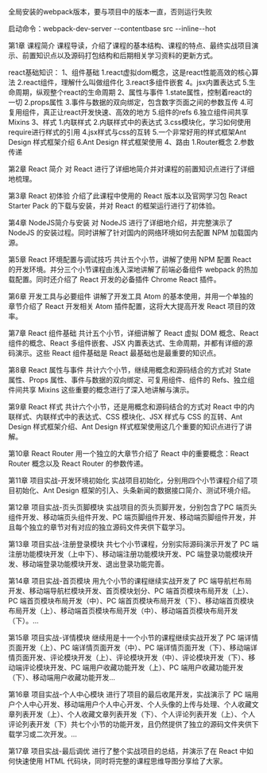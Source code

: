 全局安装的webpack版本，要与项目中的版本一直，否则运行失败

启动命令：webpack-dev-server --contentbase src --inline--hot

第1章 课程简介
课程导读，介绍了课程的基本结构、课程的特点、最终实战项目演示、前置知识点以及源码打包结构和后期相关学习资料的更新方式。

react基础知识：
1、组件基础
  1.react虚拟dom概念，这是react性能高效的核心算法
  2.react组件，理解什么叫做组件化
  3.react多组件嵌套
  4。jsx内置表达式
  5.生命周期，纵观整个react的生命周期
2、属性与事件
  1.state属性，控制着react的一切
  2.props属性
  3.事件与数据的双向绑定，包含数字页面之间的参数互传
  4.可复用组件，真正让react开发快速、高效的地方
  5.组件的refs
  6.独立组件间共享Mixins
3、样式
  1.内联样式
  2.内联样式中的表达式
  3.css模块化，学习如何使用require进行样式的引用
  4.jsx样式与css的互转
  5.一个非常好用的样式框架Ant Design 样式框架介绍
  6.Ant Design 样式框架使用
4、路由
  1.Router概念
  2.参数传递

第2章 React 简介
对 React 进行了详细地简介并对课程的前置知识点进行了详细地梳理。

第3章 React 初体验
介绍了此课程中使用的 React 版本以及官网学习包 React Starter Pack 的下载与安装，并对 React 的框架运行进行了初体验。

第4章 NodeJS简介与安装
对 NodeJS 进行了详细地介绍，并完整演示了 NodeJS 的安装过程。同时讲解了针对国内的网络环境如何去配置 NPM 加载国内源。

第5章 React 环境配置与调试技巧
共计五个小节，讲解了使用 NPM 配置 React 的开发环境。并分三个小节课程由浅入深地讲解了前端必备组件 webpack 的热加载配置。同时还介绍了 React 开发的必备插件 Chrome React 插件。

第6章 开发工具与必要组件
讲解了开发工具 Atom 的基本使用，并用一个单独的章节介绍了 React 开发相关 Atom 插件配置，这将大大提高开发 React 项目的效率。

第7章 React 组件基础
共计五个小节，详细讲解了 React 虚拟 DOM 概念、React 组件的概念、React 多组件嵌套、JSX 内置表达式、生命周期，并都有详细的源码演示。这些 React 组件基础是 React 最基础也是最重要的知识点。

第8章 React 属性与事件
共计六个小节，继续用概念和源码结合的方式对 State 属性、Props 属性、事件与数据的双向绑定、可复用组件、组件的 Refs、独立组件间共享 Mixins 这些重要的概念进行了深入地讲解与演示。

第9章 React 样式
共计六个小节，还是用概念和源码结合的方式对 React 中的内联样式、内联样式中的表达式、CSS 模块化、JSX 样式与 CSS 的互转、Ant Design 样式框架介绍、Ant Design 样式框架使用这几个重要的知识点进行了讲解。

第10章 React Router
用一个独立的大章节介绍了 React 中的重要概念：React Router 概念以及 React Router 的参数传递。

第11章 项目实战-开发环境初始化
实战项目初始化，分别用四个小节课程介绍了项目初始化、Ant Design 框架的引入、头条新闻的数据接口简介、测试环境介绍。

第12章 项目实战-页头页脚模块
实战项目的页头页脚开发，分别包含了PC 端页头组件开发、移动端页头组件开发、PC 端页脚组件开发、移动端页脚组件开发，并且每个独立的章节对有对应的独立源码文件夹供下载学习。

第13章 项目实战-注册登录模块
共七个小节课程，分别实际源码演示开发了 PC 端注册功能模块开发（上中下）、移动端注册功能模块开发、PC 端登录功能模块开发、移动端登录功能模块开发、退出登录功能完善。

第14章 项目实战-首页模块
用九个小节的课程继续实战开发了 PC 端导航栏布局开发、移动端导航栏模块开发、首页模块划分、PC 端首页模块布局开发（上）、PC 端首页模块布局开发（中）、PC 端首页模块布局开发（下）、移动端首页模块布局开发（上）、移动端首页模块布局开发（中）、移动端首页模块布局开发（下）。...

第15章 项目实战-详情模块
继续用是十一个小节的课程继续实战开发了 PC 端详情页面开发（上）、PC 端详情页面开发（中）、PC 端详情页面开发（下）、移动端详情页面开发、评论模块开发（上）、评论模块开发（中）、评论模块开发（下）、移动端评论模块开发、PC 端用户收藏功能开发（上）、PC 端用户收藏功能开发（下）、移动端用户收藏功能开发...

第16章 项目实战-个人中心模块
进行了项目的最后收尾开发，实战演示了 PC 端用户个人中心开发、移动端用户个人中心开发、个人头像的上传与处理、个人收藏文章列表开发（上）、个人收藏文章列表开发（下）、个人评论列表开发（上）、个人评论列表开发（下）共七个小节的功能开发，且仍然提供了独立的源码文件夹供下载学习或二次开发。...

第17章 项目实战-最后调优
进行了整个实战项目的总结，并演示了在 React 中如何快速使用 HTML 代码块，同时将完整的课程思维导图分享给了大家。


